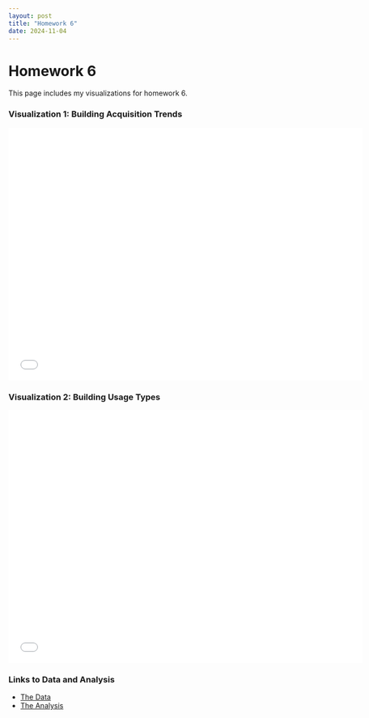 ```yaml
---
layout: post
title: "Homework 6"
date: 2024-11-04
---
```


# Homework 6

This page includes my visualizations for homework 6.

### Visualization 1: Building Acquisition Trends
<iframe src="assets/json/line_chart.json" width="700" height="500" frameborder="0"></iframe>

### Visualization 2: Building Usage Types
<iframe src="assets/json/bar_chart.json" width="700" height="500" frameborder="0"></iframe>

### Links to Data and Analysis
- [The Data](https://raw.githubusercontent.com/UIUC-iSchool-DataViz/is445_data/main/building_inventory.csv)
- [The Analysis](https://github.com/.ipynb)

